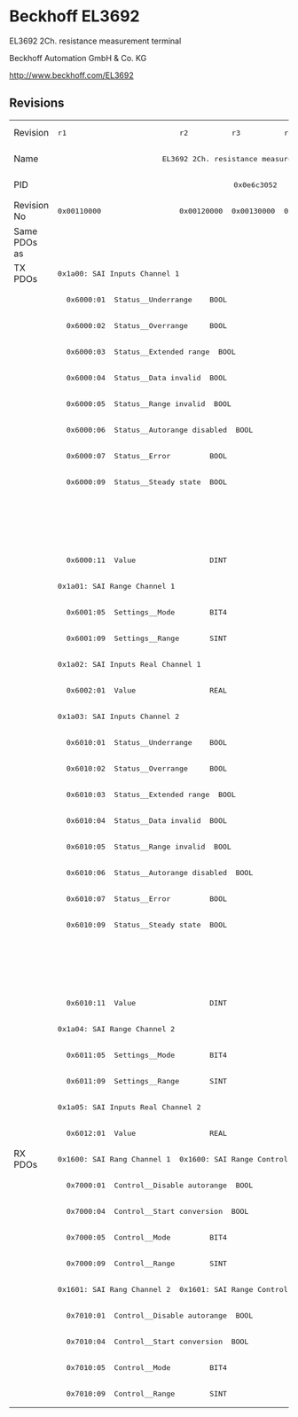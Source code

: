 # Beckhoff EL3692

EL3692 2Ch. resistance measurement terminal

Beckhoff Automation GmbH & Co. KG

http://www.beckhoff.com/EL3692

## Revisions
<table>
<tr >
<td>Revision</td>
<td><pre>r1</pre></td>
<td><pre>r2</pre></td>
<td><pre>r3</pre></td>
<td><pre>r4</pre></td>
<td><pre>r5</pre></td>
</tr>
<tr >
<td>Name</td>
<td colspan=5 align="center"><pre>EL3692 2Ch. resistance measurement terminal</pre></td>
</tr>
<tr >
<td>PID</td>
<td colspan=5 align="center"><pre>0x0e6c3052</pre></td>
</tr>
<tr >
<td>Revision No</td>
<td><pre>0x00110000</pre></td>
<td><pre>0x00120000</pre></td>
<td><pre>0x00130000</pre></td>
<td><pre>0x00140000</pre></td>
<td><pre>0x00150000</pre></td>
</tr>
<tr >
<td>Same PDOs as</td>
<td colspan=3 align="center"><pre></pre></td>
<td colspan=2 align="center"><pre><a href="EL3692-0030">EL3692-0030 r5</a></pre></td>
</tr>
<tr class="txpdo pdosection">
<td rowspan=34 valign=top>TX PDOs</td>
<td colspan=5 align="left"><pre>0x1a00: SAI Inputs Channel 1</pre></td>
<td></td>
</tr>
<tr class="txpdo">
<td colspan=5 align="left"><pre>  0x6000:01  Status__Underrange    BOOL</pre></td>
</tr>
<tr class="txpdo">
<td colspan=5 align="left"><pre>  0x6000:02  Status__Overrange     BOOL</pre></td>
</tr>
<tr class="txpdo">
<td colspan=5 align="left"><pre>  0x6000:03  Status__Extended range  BOOL</pre></td>
</tr>
<tr class="txpdo">
<td colspan=5 align="left"><pre>  0x6000:04  Status__Data invalid  BOOL</pre></td>
</tr>
<tr class="txpdo">
<td colspan=5 align="left"><pre>  0x6000:05  Status__Range invalid  BOOL</pre></td>
</tr>
<tr class="txpdo">
<td colspan=5 align="left"><pre>  0x6000:06  Status__Autorange disabled  BOOL</pre></td>
</tr>
<tr class="txpdo">
<td colspan=5 align="left"><pre>  0x6000:07  Status__Error         BOOL</pre></td>
</tr>
<tr class="txpdo">
<td colspan=5 align="left"><pre>  0x6000:09  Status__Steady state  BOOL</pre></td>
</tr>
<tr class="txpdo">
<td colspan=3 align="left"></td>
<td colspan=2 align="left"><pre>  0x6000:0f  Status__TxPDO State   BOOL</pre></td>
</tr>
<tr class="txpdo">
<td colspan=3 align="left"></td>
<td colspan=2 align="left"><pre>  0x6000:10  Status__TxPDO Toggle  BOOL</pre></td>
</tr>
<tr class="txpdo">
<td colspan=5 align="left"><pre>  0x6000:11  Value                 DINT</pre></td>
</tr>
<tr class="txpdo pdosection">
<td colspan=5 align="left"><pre>0x1a01: SAI Range Channel 1</pre></td>
</tr>
<tr class="txpdo">
<td colspan=5 align="left"><pre>  0x6001:05  Settings__Mode        BIT4</pre></td>
</tr>
<tr class="txpdo">
<td colspan=5 align="left"><pre>  0x6001:09  Settings__Range       SINT</pre></td>
</tr>
<tr class="txpdo pdosection">
<td colspan=5 align="left"><pre>0x1a02: SAI Inputs Real Channel 1</pre></td>
</tr>
<tr class="txpdo">
<td colspan=5 align="left"><pre>  0x6002:01  Value                 REAL</pre></td>
</tr>
<tr class="txpdo pdosection">
<td colspan=5 align="left"><pre>0x1a03: SAI Inputs Channel 2</pre></td>
</tr>
<tr class="txpdo">
<td colspan=5 align="left"><pre>  0x6010:01  Status__Underrange    BOOL</pre></td>
</tr>
<tr class="txpdo">
<td colspan=5 align="left"><pre>  0x6010:02  Status__Overrange     BOOL</pre></td>
</tr>
<tr class="txpdo">
<td colspan=5 align="left"><pre>  0x6010:03  Status__Extended range  BOOL</pre></td>
</tr>
<tr class="txpdo">
<td colspan=5 align="left"><pre>  0x6010:04  Status__Data invalid  BOOL</pre></td>
</tr>
<tr class="txpdo">
<td colspan=5 align="left"><pre>  0x6010:05  Status__Range invalid  BOOL</pre></td>
</tr>
<tr class="txpdo">
<td colspan=5 align="left"><pre>  0x6010:06  Status__Autorange disabled  BOOL</pre></td>
</tr>
<tr class="txpdo">
<td colspan=5 align="left"><pre>  0x6010:07  Status__Error         BOOL</pre></td>
</tr>
<tr class="txpdo">
<td colspan=5 align="left"><pre>  0x6010:09  Status__Steady state  BOOL</pre></td>
</tr>
<tr class="txpdo">
<td colspan=3 align="left"></td>
<td colspan=2 align="left"><pre>  0x6010:0f  Status__TxPDO State   BOOL</pre></td>
</tr>
<tr class="txpdo">
<td colspan=3 align="left"></td>
<td colspan=2 align="left"><pre>  0x6010:10  Status__TxPDO Toggle  BOOL</pre></td>
</tr>
<tr class="txpdo">
<td colspan=5 align="left"><pre>  0x6010:11  Value                 DINT</pre></td>
</tr>
<tr class="txpdo pdosection">
<td colspan=5 align="left"><pre>0x1a04: SAI Range Channel 2</pre></td>
</tr>
<tr class="txpdo">
<td colspan=5 align="left"><pre>  0x6011:05  Settings__Mode        BIT4</pre></td>
</tr>
<tr class="txpdo">
<td colspan=5 align="left"><pre>  0x6011:09  Settings__Range       SINT</pre></td>
</tr>
<tr class="txpdo pdosection">
<td colspan=5 align="left"><pre>0x1a05: SAI Inputs Real Channel 2</pre></td>
</tr>
<tr class="txpdo">
<td colspan=5 align="left"><pre>  0x6012:01  Value                 REAL</pre></td>
</tr>
<tr class="rxpdo pdosection">
<td rowspan=10 valign=top>RX PDOs</td>
<td><pre>0x1600: SAI Rang Channel 1</pre></td>
<td colspan=4 align="left"><pre>0x1600: SAI Range Control Channel 1</pre></td>
<td></td>
</tr>
<tr class="rxpdo">
<td colspan=5 align="left"><pre>  0x7000:01  Control__Disable autorange  BOOL</pre></td>
</tr>
<tr class="rxpdo">
<td colspan=5 align="left"><pre>  0x7000:04  Control__Start conversion  BOOL</pre></td>
</tr>
<tr class="rxpdo">
<td colspan=5 align="left"><pre>  0x7000:05  Control__Mode         BIT4</pre></td>
</tr>
<tr class="rxpdo">
<td colspan=5 align="left"><pre>  0x7000:09  Control__Range        SINT</pre></td>
</tr>
<tr class="rxpdo pdosection">
<td><pre>0x1601: SAI Rang Channel 2</pre></td>
<td colspan=4 align="left"><pre>0x1601: SAI Range Control Channel 2</pre></td>
</tr>
<tr class="rxpdo">
<td colspan=5 align="left"><pre>  0x7010:01  Control__Disable autorange  BOOL</pre></td>
</tr>
<tr class="rxpdo">
<td colspan=5 align="left"><pre>  0x7010:04  Control__Start conversion  BOOL</pre></td>
</tr>
<tr class="rxpdo">
<td colspan=5 align="left"><pre>  0x7010:05  Control__Mode         BIT4</pre></td>
</tr>
<tr class="rxpdo">
<td colspan=5 align="left"><pre>  0x7010:09  Control__Range        SINT</pre></td>
</tr>
</table>
